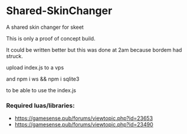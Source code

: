 # Shared-SkinChanger
A shared skin changer for skeet


This is only a proof of concept build.

It could be written better but this was done at 2am because bordem had struck.



upload index.js to a vps

and npm i ws && npm i sqlite3

to be able to use the index.js


### Required luas/libraries:
- https://gamesense.pub/forums/viewtopic.php?id=23653
- https://gamesense.pub/forums/viewtopic.php?id=23490

